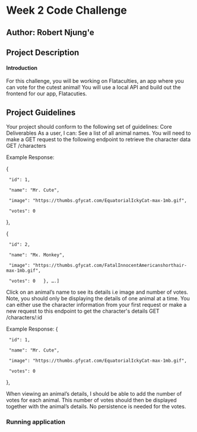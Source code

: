 # Week 2 Code Challenge
## Author:  Robert Njung'e
## Project Description
#### Introduction
For this challenge, you will be working on Flataculties, an app where you can vote for the cutest animal! You will use a local API and build out the frontend for our app, Flatacuties.
## Project Guidelines
Your project should conform to the following set of guidelines:
Core Deliverables
As a user, I can:
See a list of all animal names. You will need to make a GET request to the following endpoint to retrieve the character data
GET /characters

Example Response:

   {

     "id": 1,

     "name": "Mr. Cute",

     "image": "https://thumbs.gfycat.com/EquatorialIckyCat-max-1mb.gif",

     "votes": 0

   },

   {

     "id": 2,

     "name": "Mx. Monkey",

     "image": "https://thumbs.gfycat.com/FatalInnocentAmericanshorthair-max-1mb.gif",

     "votes": 0   }, ….]
Click on an animal’s name to see its details i.e image and number of votes. Note, you should only be displaying the details of one animal at a time. You can either use the character information from your first request or make a new request to this endpoint to get the character's details 
GET /characters/:id

Example Response:
{

     "id": 1,

     "name": "Mr. Cute",

     "image": "https://thumbs.gfycat.com/EquatorialIckyCat-max-1mb.gif",

     "votes": 0

   },
 
When viewing an animal’s details, I should be able to add the number of votes for each animal. This number of votes should then be displayed together with the animal’s details. No persistence is needed for the votes.
### Running application
<a src = "">
